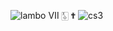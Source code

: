 ![lambo](https://user-images.githubusercontent.com/123539384/216864871-eaac8ed7-ced8-4578-9a25-563618aef079.gif) Ⅶ  🀧  ✟ 
![cs3](https://user-images.githubusercontent.com/123539384/216867501-b1b418ba-9784-4704-98f5-7f8915367542.png)
